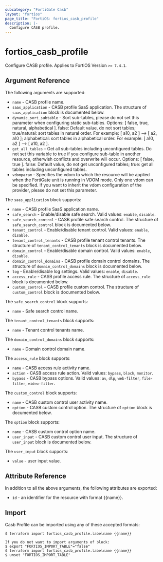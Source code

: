 ```yaml
---
subcategory: "FortiGate Casb"
layout: "fortios"
page_title: "FortiOS: fortios_casb_profile"
description: |-
  Configure CASB profile.
---
```


# fortios_casb_profile
Configure CASB profile. Applies to FortiOS Version `>= 7.4.1`.

## Argument Reference

The following arguments are supported:

* `name` - CASB profile name.
* `saas_application` - CASB profile SaaS application. The structure of `saas_application` block is documented below.
* `dynamic_sort_subtable` - Sort sub-tables, please do not set this parameter when configuring static sub-tables. Options: [ false, true, natural, alphabetical ]. false: Default value, do not sort tables; true/natural: sort tables in natural order. For example: [ a10, a2 ] --> [ a2, a10 ]; alphabetical: sort tables in alphabetical order. For example: [ a10, a2 ] --> [ a10, a2 ].
* `get_all_tables` - Get all sub-tables including unconfigured tables. Do not set this variable to true if you configure sub-table in another resource, otherwish conflicts and overwrite will occur. Options: [ false, true ]. false: Default value, do not get unconfigured tables; true: get all tables including unconfigured tables. 
* `vdomparam` - Specifies the vdom to which the resource will be applied when the FortiGate unit is running in VDOM mode. Only one vdom can be specified. If you want to inherit the vdom configuration of the provider, please do not set this parameter.

The `saas_application` block supports:

* `name` - CASB profile SaaS application name.
* `safe_search` - Enable/disable safe search. Valid values: `enable`, `disable`.
* `safe_search_control` - CASB profile safe search control. The structure of `safe_search_control` block is documented below.
* `tenant_control` - Enable/disable tenant control. Valid values: `enable`, `disable`.
* `tenant_control_tenants` - CASB profile tenant control tenants. The structure of `tenant_control_tenants` block is documented below.
* `domain_control` - Enable/disable domain control. Valid values: `enable`, `disable`.
* `domain_control_domains` - CASB profile domain control domains. The structure of `domain_control_domains` block is documented below.
* `log` - Enable/disable log settings. Valid values: `enable`, `disable`.
* `access_rule` - CASB profile access rule. The structure of `access_rule` block is documented below.
* `custom_control` - CASB profile custom control. The structure of `custom_control` block is documented below.

The `safe_search_control` block supports:

* `name` - Safe search control name.

The `tenant_control_tenants` block supports:

* `name` - Tenant control tenants name.

The `domain_control_domains` block supports:

* `name` - Domain control domain name.

The `access_rule` block supports:

* `name` - CASB access rule activity name.
* `action` - CASB access rule action. Valid values: `bypass`, `block`, `monitor`.
* `bypass` - CASB bypass options. Valid values: `av`, `dlp`, `web-filter`, `file-filter`, `video-filter`.

The `custom_control` block supports:

* `name` - CASB custom control user activity name.
* `option` - CASB custom control option. The structure of `option` block is documented below.

The `option` block supports:

* `name` - CASB custom control option name.
* `user_input` - CASB custom control user input. The structure of `user_input` block is documented below.

The `user_input` block supports:

* `value` - user input value.


## Attribute Reference

In addition to all the above arguments, the following attributes are exported:
* `id` - an identifier for the resource with format {{name}}.

## Import

Casb Profile can be imported using any of these accepted formats:
```
$ terraform import fortios_casb_profile.labelname {{name}}

If you do not want to import arguments of block:
$ export "FORTIOS_IMPORT_TABLE"="false"
$ terraform import fortios_casb_profile.labelname {{name}}
$ unset "FORTIOS_IMPORT_TABLE"
```

